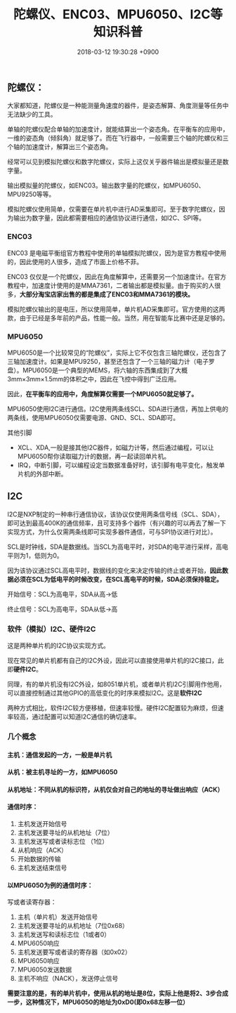 ﻿---
layout: post
title: 陀螺仪、ENC03、MPU6050、I2C等知识科普
date: 2018-03-12 19:30:28 +0900
categories: 技术
issue_id: 27
---

## 陀螺仪：

大家都知道，陀螺仪是一种能测量角速度的器件，是姿态解算、角度测量等任务中无法缺少的工具。

单轴的陀螺仪配合单轴的加速度计，就能结算出一个姿态角。在平衡车的应用中，一维的姿态角（倾斜角）就足够了。而在飞行器中，一般需要三个轴的陀螺仪和三个轴的加速度计，解算出三个姿态角。

经常可以见到模拟陀螺仪和数字陀螺仪，实际上这仅关乎器件输出是模拟量还是数字量。

输出模拟量的陀螺仪，如ENC03。输出数字量的陀螺仪，如MPU6050、MPU9250等等。

模拟陀螺仪使用简单，仅需要在单片机中进行AD采集即可。至于数字陀螺仪，因为输出为数字量，因此都需要相应的通信协议进行通信，如I2C、SPI等。

### ENC03
ENC03 是电磁平衡组官方教程中使用的单轴模拟陀螺仪，因为是官方教程中使用的，因此使用的人很多，造成了市面上价格不菲。

ENC03 仅仅是一个陀螺仪，因此在角度解算中，还需要另一个加速度计。在官方教程中，加速度计使用的是MMA7361，二者输出都是模拟量。由于购买的人很多，**大部分淘宝店家出售的都是集成了ENC03和MMA7361的模块。**

模拟陀螺仪输出的是电压，所以使用简单，单片机AD采集即可。官方使用的这两款，由于已经是多年前的产品，性能一般。当然，用在智能车比赛中还是足够的。

### MPU6050

MPU6050是一个比较常见的“陀螺仪”，实际上它不仅包含三轴陀螺仪，还包含了三轴加速度计。如果是MPU9250，甚至还包含了一个三轴的磁力计（电子罗盘）。MPU6050是一个典型的MEMS，将六轴的东西集成到了大概3mm×3mm×1.5mm的体积之中，因此在飞控中得到广泛应用。

因此，**在平衡车的应用中，角度解算仅需要一个MPU6050就足够了。**

MPU6050使用I2C进行通信。I2C使用两条线SCL、SDA进行通信，再加上供电的两条线，使用MPU6050仅需要电源、GND、SCL、SDA即可。

其他引脚
- XCL、XDA,一般是接其他I2C器件，如磁力计等，然后通过编程，可以让MPU6050帮你读取磁力计的数据，再一起读回单片机。
- IRQ，中断引脚，可以编程设定当数据准备好时，该引脚有电平变化，触发单片机的外部中断。


## I2C

I2C是NXP制定的一种串行通信协议，该协议仅使用两条信号线（SCL、SDA），即可达到最高400K的通信频率，且可支持多个器件（有兴趣的可以再去了解一下实现方式，为什么仅需两条线即可实现多器件通信，可与SPI协议进行对比）。

SCL是时钟线，SDA是数据线。当SCL为高电平时，对SDA的电平进行采样，高电平则为1，低则为0。

因为该协议通过SCL高电平时，数据线的变化来决定传输的终止或者开始，**因此数据必须在SCL为低电平的时候改变，在SCL高电平的时候，SDA必须保持稳定。**

开始信号：SCL为高电平，SDA从高->低 

终止信号：SCL为高电平，SDA从低->高


### 软件（模拟）I2C、硬件I2C

这是两种单片机的I2C协议实现方式。

现在常见的单片机都有自己的I2C外设，因此可以直接使用单片机的I2C接口，此即**硬件I2C**。

同理，有的单片机没有I2C外设，如8051单片机，或者单片机I2C引脚用作他用，可以直接控制通过其他GPIO的高低变化的时序来模拟I2C。这是**软件I2C**

两种方式相比，软件I2C较方便移植，但速率较慢。硬件I2C配置较为麻烦，但速率较高，通过配置可以知道I2C通信的确切速率。

### 几个概念

#### 主机：通信发起的一方，一般是单片机
#### 从机：被主机寻址的一方，如MPU6050
#### 从机地址：不同从机的标识符，从机仅会对自己的地址的寻址做出响应（ACK）
#### 通信时序：

1. 主机发送开始信号
2. 主机发送要寻址的从机地址（7位）
3. 主机发送写或者读标志位 （1位）
4. 从机响应（ACK）
5. 开始数据的传输
6. 主机发送结束信号


#### 以MPU6050为例的通信时序：

写或者读寄存器：

1. 主机（单片机）发送开始信号
2. 主机发送要寻址的从机地址（7位0x68）
3. 主机发送写和读标志位（1或者0）
4. MPU6050响应
5. 主机发送要写或者读的寄存器（如0x02）
6. MPU6050响应
7. MPU6050发送数据
8. 主机不响应（NACK），发送停止信号

**需要注意的是，有的单片机中，使用从机的地址是8位，实际上他是将2、3步合成一步，这种情况下，MPU6050的地址为0xD0(即0x68左移一位）**




